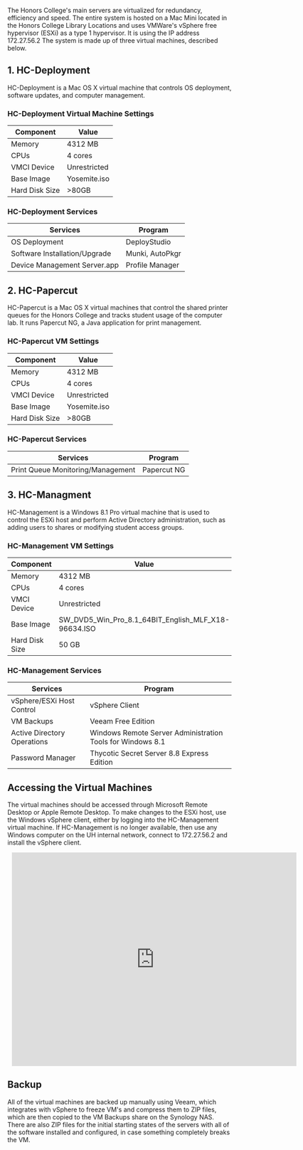 The Honors College's main servers are virtualized for redundancy, efficiency and speed. The entire system is hosted on a Mac Mini located in the Honors College Library Locations and uses VMWare's vSphere free hypervisor (ESXi) as a type 1 hypervisor. It is using the IP address 172.27.56.2 The system is made up of three virtual machines, described below.

## 1. HC-Deployment

HC-Deployment is a Mac OS X virtual machine that controls OS deployment, software updates, and computer management.

### HC-Deployment Virtual Machine Settings

| Component  | Value  |
|---|---|
| Memory  | 4312 MB  |
| CPUs  | 4 cores  |
| VMCI Device | Unrestricted  |
| Base Image | Yosemite.iso  |
| Hard Disk Size | >80GB  |

### HC-Deployment Services

| Services  | Program  |
|---|---|
| OS Deployment	| DeployStudio |
| Software Installation/Upgrade	| Munki, AutoPkgr |
| Device Management	Server.app | Profile Manager |

## 2. HC-Papercut

HC-Papercut is a Mac OS X virtual machines that control the shared printer queues for the Honors College and tracks student usage of the computer lab. It runs Papercut NG, a Java application for print management.

### HC-Papercut VM Settings

| Component  | Value  |
|---|---|
| Memory  | 4312 MB  |
| CPUs  | 4 cores  |
| VMCI Device | Unrestricted  |
| Base Image | Yosemite.iso  |
| Hard Disk Size | >80GB  |

### HC-Papercut Services

| Services  | Program  |
|---|---|
| Print Queue Monitoring/Management	| Papercut NG |

## 3. HC-Managment

HC-Management is a Windows 8.1 Pro virtual machine that is used to control the ESXi host and perform Active Directory administration, such as adding users to shares or modifying student access groups.

### HC-Management VM Settings

| Component  | Value  |
|---|---|
| Memory  | 4312 MB  |
| CPUs  | 4 cores  |
| VMCI Device | Unrestricted  |
| Base Image | SW_DVD5_Win_Pro_8.1_64BIT_English_MLF_X18-96634.ISO  |
| Hard Disk Size | 50 GB  |

### HC-Management Services

| Services  | Program  |
|---|---|
| vSphere/ESXi Host Control	| vSphere Client |
| VM Backups | Veeam Free Edition |
| Active Directory Operations | Windows Remote Server Administration Tools for Windows 8.1 |
| Password Manager | Thycotic Secret Server 8.8 Express Edition |

## Accessing the Virtual Machines

The virtual machines should be accessed through Microsoft Remote Desktop or Apple Remote Desktop. To make changes to the ESXi host, use the Windows vSphere client, either by logging into the HC-Management virtual machine. If HC-Management is no longer available, then use any Windows computer on the UH internal network, connect to 172.27.56.2 and install the vSphere client.

<div style="width: 640px; height: 480px; margin: 10px; position: relative;"><iframe allowfullscreen frameborder="0" style="width:640px; height:480px" src="https://www.lucidchart.com/documents/embeddedchart/2a9f5b91-65a2-460b-a40f-0e00f890da06" id="75TcRTG5p9d1"></iframe></div>

## Backup

All of the virtual machines are backed up manually using Veeam, which integrates with vSphere to freeze VM's and compress them to ZIP files, which are then copied to the VM Backups share on the Synology NAS. There are also ZIP files for the initial starting states of the servers with all of the software installed and configured, in case something completely breaks the VM.
